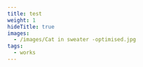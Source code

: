 ```yaml
---
title: test
weight: 1
hideTitle: true
images:
  - /images/Cat in sweater -optimised.jpg
tags:
  - works
---
```

